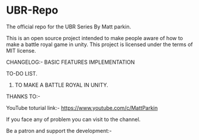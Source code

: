# UBR-Repo
The official repo for the UBR Series
By Matt parkin.

This is an open source project intended to make people aware of how to make a battle royal game in unity.
This project is licensed under the terms of MIT license.

CHANGELOG:-
BASIC FEATURES IMPLEMENTATION


TO-DO LIST.
1. TO MAKE A BATTLE ROYAL IN UNITY.

THANKS TO:-



YouTube toturial link:-
https://www.youtube.com/c/MattParkin

If you face any of problem you can visit to the channel.

Be a patron and support the development:-
